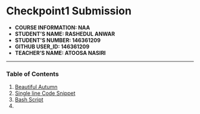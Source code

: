 # Checkpoint1 Submission

- **COURSE INFORMATION: NAA**
- **STUDENT’S NAME: RASHEDUL ANWAR**
- **STUDENT'S NUMBER: 146361209**
- **GITHUB USER_ID: 146361209** 
- **TEACHER’S NAME: ATOOSA NASIRI**

---
### Table of Contents
1. [Beautiful Autumn](https://ibb.co/4M7YtB0)
2. [Single line Code Snippet](#single-lin-code-snippet)
3. [Bash Script](#bash-script)
4.
